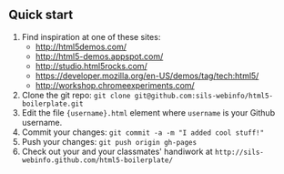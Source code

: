 ## Quick start

1. Find inspiration at one of these sites:
   * <http://html5demos.com/>   * <http://html5-demos.appspot.com/>   * <http://studio.html5rocks.com/>   * <https://developer.mozilla.org/en-US/demos/tag/tech:html5/>   * <http://workshop.chromeexperiments.com/>
1. Clone the git repo: `git clone git@github.com:sils-webinfo/html5-boilerplate.git`
1. Edit the file `{username}.html` element where `username` is your Github username.
1. Commit your changes: `git commit -a -m "I added cool stuff!"`
1. Push your changes: `git push origin gh-pages`
1. Check out your and your classmates' handiwork at `http://sils-webinfo.github.com/html5-boilerplate/`

